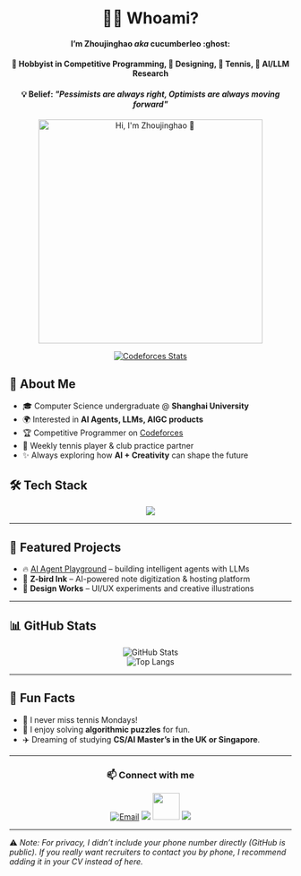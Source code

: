 

<h1 align="center">👨‍💻 Whoami? </h1>

<h4 align="center"> I’m <b>Zhoujinghao</b> <i>aka</i> cucumberleo :ghost: </h4>
<h4 align="center"> 🌱 Hobbyist in <b>Competitive Programming</b>, 🎨 <b>Designing</b>, 🎾 <b>Tennis</b>, 🤖 <b>AI/LLM Research</b> </h4>
<h4 align="center"> 💡 Belief: <i>"Pessimists are always right, Optimists are always moving forward"</i> </h4>


<p align="center">
  <img src="https://s21.ax1x.com/2025/09/12/pVWUgNd.jpg" alt="Hi, I'm Zhoujinghao 👋" width="400"/>
</p>

<div align="center">

[![Codeforces Stats](https://codeforces-readme-stats.vercel.app/api/card?username=Zhoujh_canAc&theme=dark&force_username=true&title_color=ff0000)](https://codeforces.com/profile/Zhoujh_canAc)

</div>


## 🚀 About Me
- 🎓 Computer Science undergraduate @ **Shanghai University**
- 🌍 Interested in **AI Agents, LLMs, AIGC products**
- 🏆 Competitive Programmer on [Codeforces](https://codeforces.com/profile/Zhoujh_canAc)
- 🎾 Weekly tennis player & club practice partner
- ✨ Always exploring how **AI + Creativity** can shape the future


## 🛠️ Tech Stack
<p align="center">
  <img src="https://skillicons.dev/icons?i=cpp,go,java,python,vue,html,css,js,git,linux,docker" />
</p>

---

## 📌 Featured Projects
- 🔥 [AI Agent Playground](https://link-to-your-project.com) – building intelligent agents with LLMs  
- 📝 **Z-bird Ink** – AI-powered note digitization & hosting platform  
- 🎨 **Design Works** – UI/UX experiments and creative illustrations  

---

## 📊 GitHub Stats
<div align="center">

![GitHub Stats](https://github-readme-stats.vercel.app/api?username=cucumberleo&show_icons=true&theme=tokyonight)  
![Top Langs](https://github-readme-stats.vercel.app/api/top-langs/?username=cucumberleo&layout=compact&theme=tokyonight)

</div>

---

## 🎯 Fun Facts
- 🎾 I never miss tennis Mondays!  
- 🧠 I enjoy solving **algorithmic puzzles** for fun.  
- ✈️ Dreaming of studying **CS/AI Master’s in the UK or Singapore**.  

---

<h3 align="center">📫 Connect with me</h3>
<p align="center">
  <a href="mailto:3312381071@qq.com"><img src="https://skillicons.dev/icons?i=gmail" alt="Email"/></a>
  <a href="https://github.com/cucumberleo"><img src="https://skillicons.dev/icons?i=github" /></a>
  <a href="https://codeforces.com/profile/Zhoujh_canAc"><img src="https://cdn.iconscout.com/icon/free/png-256/free-codeforces-3521352-2944797.png" width="48"/></a>
  <a href="https://www.linkedin.com/in/your-link"><img src="https://skillicons.dev/icons?i=linkedin" /></a>
</p>

---

⚠️ *Note: For privacy, I didn’t include your phone number directly (GitHub is public). If you really want recruiters to contact you by phone, I recommend adding it in your CV instead of here.*
